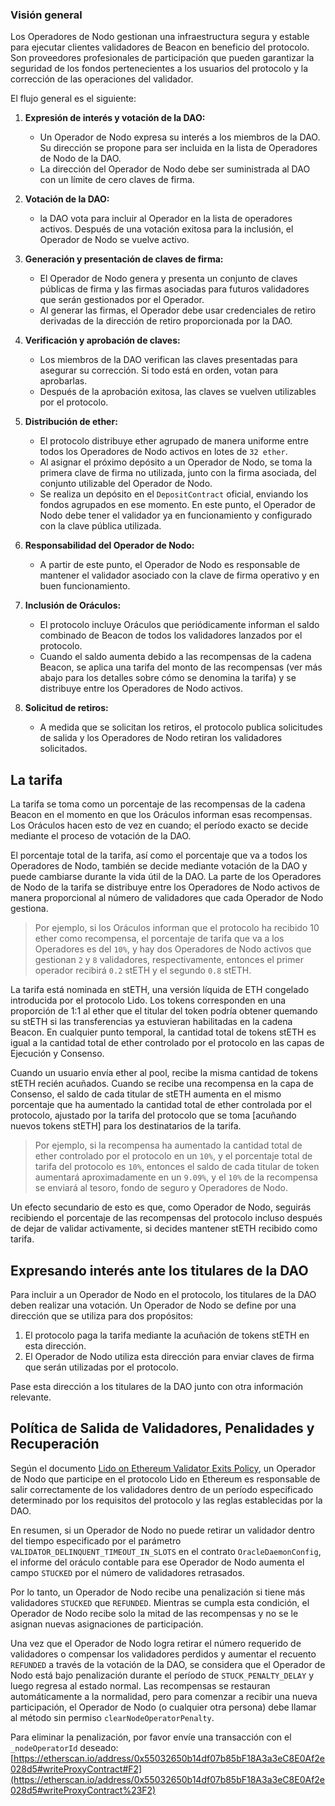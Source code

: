 ### Visión general

Los Operadores de Nodo gestionan una infraestructura segura y estable para ejecutar clientes validadores de Beacon en beneficio del protocolo. Son proveedores profesionales de participación que pueden garantizar la seguridad de los fondos pertenecientes a los usuarios del protocolo y la corrección de las operaciones del validador.

El flujo general es el siguiente:

1. **Expresión de interés y votación de la DAO:**

   - Un Operador de Nodo expresa su interés a los miembros de la DAO. Su dirección se propone para ser incluida en la lista de Operadores de Nodo de la DAO.
   - La dirección del Operador de Nodo debe ser suministrada al DAO con un límite de cero claves de firma.

2. **Votación de la DAO:**

   - la DAO vota para incluir al Operador en la lista de operadores activos. Después de una votación exitosa para la inclusión, el Operador de Nodo se vuelve activo.

3. **Generación y presentación de claves de firma:**

   - El Operador de Nodo genera y presenta un conjunto de claves públicas de firma y las firmas asociadas para futuros validadores que serán gestionados por el Operador.
   - Al generar las firmas, el Operador debe usar credenciales de retiro derivadas de la dirección de retiro proporcionada por la DAO.

4. **Verificación y aprobación de claves:**

   - Los miembros de la DAO verifican las claves presentadas para asegurar su corrección. Si todo está en orden, votan para aprobarlas.
   - Después de la aprobación exitosa, las claves se vuelven utilizables por el protocolo.

5. **Distribución de ether:**

   - El protocolo distribuye ether agrupado de manera uniforme entre todos los Operadores de Nodo activos en lotes de `32 ether`.
   - Al asignar el próximo depósito a un Operador de Nodo, se toma la primera clave de firma no utilizada, junto con la firma asociada, del conjunto utilizable del Operador de Nodo.
   - Se realiza un depósito en el `DepositContract` oficial, enviando los fondos agrupados en ese momento. En este punto, el Operador de Nodo debe tener el validador ya en funcionamiento y configurado con la clave pública utilizada.

6. **Responsabilidad del Operador de Nodo:**

   - A partir de este punto, el Operador de Nodo es responsable de mantener el validador asociado con la clave de firma operativo y en buen funcionamiento.

7. **Inclusión de Oráculos:**

   - El protocolo incluye Oráculos que periódicamente informan el saldo combinado de Beacon de todos los validadores lanzados por el protocolo.
   - Cuando el saldo aumenta debido a las recompensas de la cadena Beacon, se aplica una tarifa del monto de las recompensas (ver más abajo para los detalles sobre cómo se denomina la tarifa) y se distribuye entre los Operadores de Nodo activos.

8. **Solicitud de retiros:**
   - A medida que se solicitan los retiros, el protocolo publica solicitudes de salida y los Operadores de Nodo retiran los validadores solicitados.

## La tarifa

La tarifa se toma como un porcentaje de las recompensas de la cadena Beacon en el momento en que los Oráculos informan esas recompensas. Los Oráculos hacen esto de vez en cuando; el período exacto se decide mediante el proceso de votación de la DAO.

El porcentaje total de la tarifa, así como el porcentaje que va a todos los Operadores de Nodo, también se decide mediante votación de la DAO y puede cambiarse durante la vida útil de la DAO. La parte de los Operadores de Nodo de la tarifa se distribuye entre los Operadores de Nodo activos de manera proporcional al número de validadores que cada Operador de Nodo gestiona.

> Por ejemplo, si los Oráculos informan que el protocolo ha recibido 10 ether como recompensa, el porcentaje de tarifa que va a los Operadores es del `10%`, y hay dos Operadores de Nodo activos que gestionan `2` y `8` validadores, respectivamente, entonces el primer operador recibirá `0.2` stETH y el segundo `0.8` stETH.

La tarifa está nominada en stETH, una versión líquida de ETH congelado introducida por el protocolo Lido. Los tokens corresponden en una proporción de 1:1 al ether que el titular del token podría obtener quemando su stETH si las transferencias ya estuvieran habilitadas en la cadena Beacon. En cualquier punto temporal, la cantidad total de tokens stETH es igual a la cantidad total de ether controlado por el protocolo en las capas de Ejecución y Consenso.

Cuando un usuario envía ether al pool, recibe la misma cantidad de tokens stETH recién acuñados. Cuando se recibe una recompensa en la capa de Consenso, el saldo de cada titular de stETH aumenta en el mismo porcentaje que ha aumentado la cantidad total de ether controlada por el protocolo, ajustado por la tarifa del protocolo que se toma [acuñando nuevos tokens stETH] para los destinatarios de la tarifa.

> Por ejemplo, si la recompensa ha aumentado la cantidad total de ether controlado por el protocolo en un `10%`, y el porcentaje total de tarifa del protocolo es `10%`, entonces el saldo de cada titular de token aumentará aproximadamente en un `9.09%`, y el `10%` de la recompensa se enviará al tesoro, fondo de seguro y Operadores de Nodo.

Un efecto secundario de esto es que, como Operador de Nodo, seguirás recibiendo el porcentaje de las recompensas del protocolo incluso después de dejar de validar activamente, si decides mantener stETH recibido como tarifa.

[minting new steth tokens]: https://github.com/lidofinance/lido-dao/blob/971ac8f/contracts/0.4.24/Lido.sol#L576

## Expresando interés ante los titulares de la DAO

Para incluir a un Operador de Nodo en el protocolo, los titulares de la DAO deben realizar una votación. Un Operador de Nodo se define por una dirección que se utiliza para dos propósitos:

1. El protocolo paga la tarifa mediante la acuñación de tokens stETH en esta dirección.
2. El Operador de Nodo utiliza esta dirección para enviar claves de firma que serán utilizadas por el protocolo.

Pase esta dirección a los titulares de la DAO junto con otra información relevante.

## Política de Salida de Validadores, Penalidades y Recuperación

Según el documento [Lido on Ethereum Validator Exits Policy](https://github.com/lidofinance/documents-and-policies/blob/7595317b8fd2ee60ab25f5cac8eac2cc2cafa149/Lido%20on%20Ethereum%20-%20Validator%20Exits%20Policy.md), un Operador de Nodo que participe en el protocolo Lido en Ethereum es responsable de salir correctamente de los validadores dentro de un período especificado determinado por los requisitos del protocolo y las reglas establecidas por la DAO.

En resumen, si un Operador de Nodo no puede retirar un validador dentro del tiempo especificado por el parámetro `VALIDATOR_DELINQUENT_TIMEOUT_IN_SLOTS` en el contrato `OracleDaemonConfig`, el informe del oráculo contable para ese Operador de Nodo aumenta el campo `STUCKED` por el número de validadores retrasados.

Por lo tanto, un Operador de Nodo recibe una penalización si tiene más validadores `STUCKED` que `REFUNDED`. Mientras se cumpla esta condición, el Operador de Nodo recibe solo la mitad de las recompensas y no se le asignan nuevas asignaciones de participación.

Una vez que el Operador de Nodo logra retirar el número requerido de validadores o compensar los validadores perdidos y aumentar el recuento `REFUNDED` a través de la votación de la DAO, se considera que el Operador de Nodo está bajo penalización durante el período de `STUCK_PENALTY_DELAY` y luego regresa al estado normal. Las recompensas se restauran automáticamente a la normalidad, pero para comenzar a recibir una nueva participación, el Operador de Nodo (o cualquier otra persona) debe llamar al método sin permiso `clearNodeOperatorPenalty`.

Para eliminar la penalización, por favor envíe una transacción con el `_nodeOperatorId` deseado: [https://etherscan.io/address/0x55032650b14df07b85bF18A3a3eC8E0Af2e028d5#writeProxyContract#F2](https://etherscan.io/address/0x55032650b14df07b85bF18A3a3eC8E0Af2e028d5#writeProxyContract%23F2)
